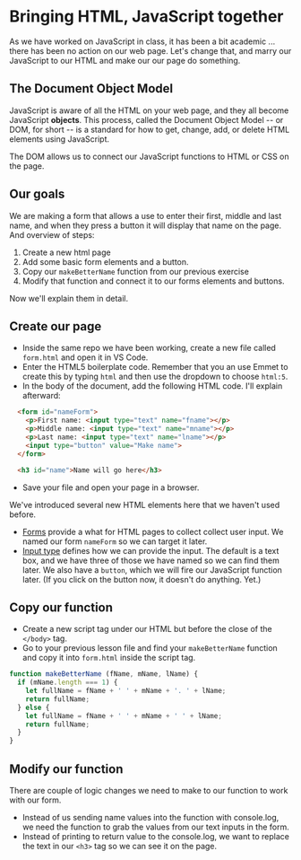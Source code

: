 # Bringing HTML, JavaScript together

As we have worked on JavaScript in class, it has been a bit academic ... there has been no action on our web page. Let's change that, and marry our JavaScript to our HTML and make our our page do something.

## The Document Object Model

JavaScript is aware of all the HTML on your web page, and they all become JavaScript **objects**. This process, called the Document Object Model -- or DOM, for short -- is a standard for how to get, change, add, or delete HTML elements using JavaScript.

The DOM allows us to connect our JavaScript functions to HTML or CSS on the page.

## Our goals

We are making a form that allows a use to enter their first, middle and last name, and when they press a button it will display that name on the page. And overview of steps:

1. Create a new html page
2. Add some basic form elements and a button.
3. Copy our `makeBetterName` function from our previous exercise
4. Modify that function and connect it to our forms elements and buttons.

Now we'll explain them in detail.

## Create our page

- Inside the same repo we have been working, create a new file called `form.html` and open it in VS Code.
- Enter the HTML5 boilerplate code. Remember that you an use Emmet to create this by typing `html` and then use the dropdown to choose `html:5`.
- In the body of the document, add the following HTML code. I'll explain afterward:

```html
  <form id="nameForm">
    <p>First name: <input type="text" name="fname"></p>
    <p>Middle name: <input type="text" name="mname"></p>
    <p>Last name: <input type="text" name="lname"></p>
    <input type="button" value="Make name">
  </form> 

  <h3 id="name">Name will go here</h3>
```

- Save your file and open your page in a browser.

We've introduced several new HTML elements here that we haven't used before.

- [Forms](https://www.w3schools.com/html/html_form_elements.asp) provide a what for HTML pages to collect collect user input. We named our form `nameForm` so we can target it later.
- [Input type](https://www.w3schools.com/html/html_form_elements.asp) defines how we can provide the input. The default is a text box, and we have three of those we have named so we can find them later. We also have a `button`, which we will fire our JavaScript function later. (If you click on the button now, it doesn't do anything. Yet.)

## Copy our function

- Create a new script tag under our HTML but before the close of the `</body>` tag.
- Go to your previous lesson file and find your `makeBetterName` function and copy it into `form.html` inside the script tag.

```js
function makeBetterName (fName, mName, lName) {
  if (mName.length === 1) {
    let fullName = fName + ' ' + mName + '. ' + lName;
    return fullName;
  } else {
    let fullName = fName + ' ' + mName + ' ' + lName;
    return fullName;
  }
}
```

## Modify our function

There are couple of logic changes we need to make to our function to work with our form.

- Instead of us sending name values into the function with console.log, we need the function to grab the values from our text inputs in the form.
- Instead of printing to return value to the console.log, we want to replace the text in our `<h3>` tag so we can see it on the page.